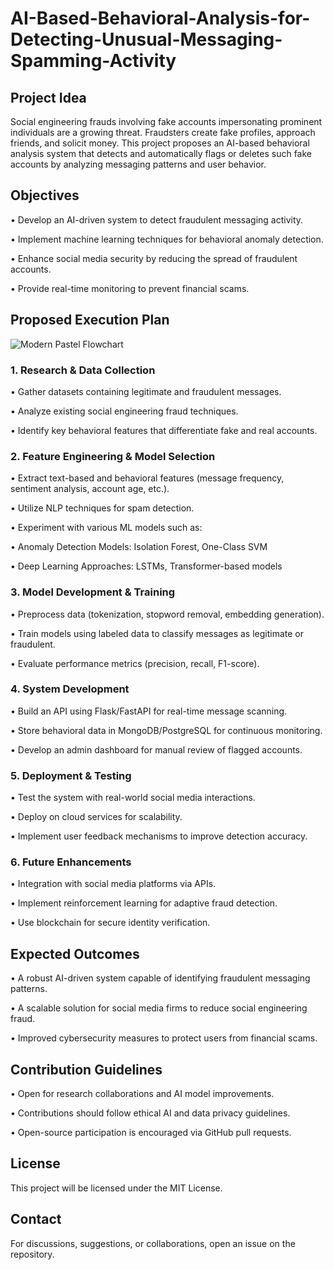# AI-Based-Behavioral-Analysis-for-Detecting-Unusual-Messaging-Spamming-Activity

## Project Idea

Social engineering frauds involving fake accounts impersonating prominent individuals are a growing threat. Fraudsters create fake profiles, approach friends, and solicit money. This project proposes an AI-based behavioral analysis system that detects and automatically flags or deletes such fake accounts by analyzing messaging patterns and user behavior.

## Objectives

  • Develop an AI-driven system to detect fraudulent messaging activity.

  • Implement machine learning techniques for behavioral anomaly detection.

  • Enhance social media security by reducing the spread of fraudulent accounts.

  • Provide real-time monitoring to prevent financial scams.

## Proposed Execution Plan
![Modern Pastel Flowchart](https://github.com/user-attachments/assets/f95815d5-a4ed-49c0-b441-7a67a3c12a2e)

### 1. Research & Data Collection

  • Gather datasets containing legitimate and fraudulent messages.

  • Analyze existing social engineering fraud techniques.

  • Identify key behavioral features that differentiate fake and real accounts.

### 2. Feature Engineering & Model Selection

  • Extract text-based and behavioral features (message frequency, sentiment analysis, account age, etc.).

  • Utilize NLP techniques for spam detection.

  • Experiment with various ML models such as:

  • Anomaly Detection Models: Isolation Forest, One-Class SVM

  • Deep Learning Approaches: LSTMs, Transformer-based models

### 3. Model Development & Training

  • Preprocess data (tokenization, stopword removal, embedding generation).

  • Train models using labeled data to classify messages as legitimate or fraudulent.

  • Evaluate performance metrics (precision, recall, F1-score).

### 4. System Development

  • Build an API using Flask/FastAPI for real-time message scanning.

  • Store behavioral data in MongoDB/PostgreSQL for continuous monitoring.

  • Develop an admin dashboard for manual review of flagged accounts.

### 5. Deployment & Testing

  • Test the system with real-world social media interactions.

  • Deploy on cloud services for scalability.

  • Implement user feedback mechanisms to improve detection accuracy.

### 6. Future Enhancements

  • Integration with social media platforms via APIs.

  • Implement reinforcement learning for adaptive fraud detection.

  • Use blockchain for secure identity verification.

## Expected Outcomes

  • A robust AI-driven system capable of identifying fraudulent messaging patterns.

  • A scalable solution for social media firms to reduce social engineering fraud.

  • Improved cybersecurity measures to protect users from financial scams.

## Contribution Guidelines

  • Open for research collaborations and AI model improvements.

  • Contributions should follow ethical AI and data privacy guidelines.

  • Open-source participation is encouraged via GitHub pull requests.

## License

This project will be licensed under the MIT License.

## Contact

For discussions, suggestions, or collaborations, open an issue on the repository.

